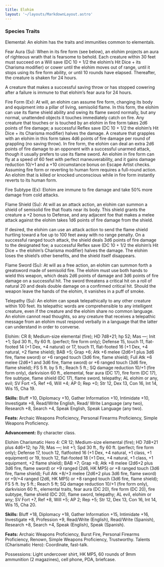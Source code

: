 ```yaml
---
title: Elohim
layout: '~/layouts/MarkdownLayout.astro'
---
```

###  Species Traits

Elemental: An elohim has the traits and immunities common to elementals.

Fear Aura (Su): When in its fire form (see below), an elohim projects an aura
of righteous wrath that is fearsome to behold. Each creature within 30 feet
must succeed on a Will save (DC 10 + 1/2 the elohim’s Hit Dice + its Charisma
modifier) or cower until the elohim moves out of range, until it stops using
its fire form ability, or until 10 rounds have elapsed. Thereafter, the
creature is shaken for 24 hours.

A creature that makes a successful saving throw or has stopped cowering after
a failure is immune to that elohim’s fear aura for 24 hours.

Fire Form (Ex): At will, an elohim can assume fire form, changing its body and
equipment into a pillar of living, semisolid flame. In this form, the elohim
can use its flame shield ability and swing its flame sword normally, but any
normal, unattended objects it touches immediately catch on fire. Any creature
that touches or is touched by an elohim in fire form takes 2d6 points of fire
damage; a successful Reflex save (DC 10 + 1/2 the elohim’s Hit Dice + its
Charisma modifier) halves the damage. A creature that grapples with an elohim
in this form takes 4d6 points of fire damage per round of grappling (no saving
throw). In fire form, the elohim can deal an extra 2d6 points of fire damage
to an opponent with a successful unarmed attack, though it usually prefers to
use its flame sword. An elohim in fire form can fly at a speed of 60 feet with
perfect maneuverability, and it gains damage reduction 10/+1 and a +10
circumstance bonus on Escape Artist checks. Assuming fire form or reverting to
human form requires a full-round action. An elohim that is killed or knocked
unconscious while in fire form instantly reverts to its human form.

Fire Subtype (Ex): Elohim are immune to fire damage and take 50% more damage
from cold attacks.

Flame Shield (Su): At will as an attack action, an elohim can summon a shield
of semisolid fire that floats near its body. This shield grants the creature a
+2 bonus to Defense, and any adjacent foe that makes a melee attack against
the elohim takes 1d6 points of fire damage from the shield.

If desired, the elohim can use an attack action to send the flame shield
hurtling toward a foe up to 100 feet away with no range penalty. On a
successful ranged touch attack, the shield deals 3d6 points of fire damage to
the designated foe; a successful Reflex save (DC 10 + 1/2 the elohim’s Hit
Dice + the elohim’s Charisma modifier) halves the damage. The elohim loses the
shield’s other benefits, and the shield itself disappears.

Flame Sword (Su): At will as a free action, an elohim can summon forth a
greatsword made of semisolid fire. The elohim must use both hands to wield
this weapon, which deals 2d6 points of damage and 3d6 points of fire damage on
a successful hit. The sword threatens a critical hit on a roll of natural 20
and deals double damage on a confirmed critical hit. Should the weapon leave
the hands of the elohim, it vanishes in a puff of smoke.

Telepathy (Su): An elohim can speak telepathically to any other creature
within 100 feet. Its telepathic words are comprehensible to any intelligent
creature, even if the creature and the elohim share no common language. An
elohim cannot read thoughts, so any creature that receives a telepathic
message from an elohim must respond verbally in a language that the latter can
understand in order to converse.

Elohim: CR 8; Medium-size elemental (fire); HD 7d8+21; hp 52; Mas —; Init +1;
Spd 30 ft., fly 60 ft. (perfect; fire form only); Defense 15, touch 11, flat-
footed 14 (+1 Dex, +4 natural) or 17, touch 11, flat-footed 16 (+1 Dex, +4
natural, +2 flame shield); BAB +5; Grap +6; Atk +6 melee (2d6+1 plus 3d6 fire,
flame sword) or +6 ranged touch (3d6 fire, flame shield); Full Atk +6 melee
(2d6+1 and 3d6 fire, flame sword) or +6 ranged touch (3d6 fire, flame shield);
FS 5 ft. by 5 ft.; Reach 5 ft.; SQ damage reduction 10/+1 (fire form only),
darkvision 60 ft., elemental, fear aura (DC 17), fire form (DC 17), fire
subtype, flame shield (DC 17), flame sword, telepathy; AL elohim or any, evil;
SV Fort +5, Ref +6, Will +4; AP 0; Rep +0; Str 12, Dex 13, Con 16, Int 14, Wis
15, Cha 19.

**Skills:** Bluff +10, Diplomacy +10, Gather Information +10, Intimidate +10,
Investigate +8, Read/Write English, Read/ Write Language (any two), Research
+8, Search +4, Speak English, Speak Language (any two).

**Feats:** Archaic Weapons Proficiency, Personal Firearms Proficiency, Simple
Weapons Proficiency.

**Advancement:** By character class.

Elohim Charismatic Hero 4: CR 12; Medium-size elemental (fire); HD 7d8+21 plus
4d6+12; hp 78; Mas —; Init +1; Spd 30 ft., fly 60 ft. (perfect; fire form
only); Defense 17, touch 12, flatfooted 16 (+1 Dex, +4 natural, +1 class, +1
equipment) or 19, touch 12, flat-footed 18 (+1 Dex, +4 natural, +1 class, +1
equipment, +2 flame shield); BAB +7; Grap +8; Atk +8 melee (2d6+2 plus 3d6
fire, flame sword) or +9 ranged (2d6, HK MP5) or +8 ranged touch (3d6 fire,
flame shield); Full Atk +8/+3 melee (2d6+2 plus 3d6 fire, flame sword) or
+9/+4 ranged (2d6, HK MP5) or +8 ranged touch (3d6 fire, flame shield); FS 5
ft. by 5 ft.; Reach 5 ft; SQ damage reduction 10/+1 (fire form only),
darkvision 60 ft., elemental traits, fear aura (DC 20), fire form (DC 20),
fire subtype, flame shield (DC 20), flame sword, telepathy; AL evil, elohim or
any; SV Fort +7, Ref +8, Will +5; AP 2; Rep +5; Str 12, Dex 13, Con 16, Int
14, Wis 15, Cha 20.

**Skills:** Bluff +18, Diplomacy +18, Gather Information +15, Intimidate +16,
Investigate +8, Profession +9, Read/Write (English), Read/Write (Spanish),
Research +8, Search +4, Speak (English), Speak (Spanish).

**Feats:** Archaic Weapons Proficiency, Burst Fire, Personal Firearms
Proficiency, Renown, Simple Weapons Proficiency, Trustworthy. Talents
(Charismatic Hero): Coordinate, fast-talk.

Possessions: Light undercover shirt, HK MP5, 60 rounds of 9mm ammunition (2
magazines), cell phone, PDA, briefcase.

